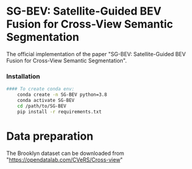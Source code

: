 # SG-BEV: Satellite-Guided BEV Fusion for Cross-View Semantic Segmentation
The official implementation of the paper "SG-BEV: Satellite-Guided BEV Fusion for Cross-View Semantic Segmentation".


### Installation
```bash
#### To create conda env:
    conda create -n SG-BEV python=3.8
    conda activate SG-BEV
    cd /path/to/SG-BEV
    pip install -r requirements.txt
```

# Data preparation

The Brooklyn dataset can be downloaded from "https://opendatalab.com/CVeRS/Cross-view"
